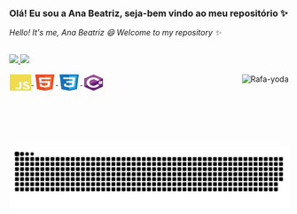 ### Olá! Eu sou a Ana Beatriz, seja-bem vindo ao meu repositório ✨
*Hello! It's me, Ana Beatriz 😄 Welcome to my repository ✨*
##

<div>
  <a href="https://github.com/AnaBeatrizTavaresMalheiro">
  <img height="180em" src="https://github-readme-stats.vercel.app/api?username=AnaBeatrizTavaresMalheiro&show_icons=true&theme=dracula&include_all_commits=true&count_private=true"/>
  <img height="90em" src="https://github-readme-stats.vercel.app/api/top-langs/?username=AnaBeatrizTavaresMalheiro&layout=compact&langs_count=7&count_private=false&theme=dracula"/>
</div>

 <div style="display: inline_block"><br>
  <img align="center" alt="Rafa-Js" height="30" width="40" src="https://raw.githubusercontent.com/devicons/devicon/master/icons/javascript/javascript-plain.svg">
  <img align="center" alt="Rafa-HTML" height="30" width="40" src="https://raw.githubusercontent.com/devicons/devicon/master/icons/html5/html5-original.svg">
  <img align="center" alt="Rafa-CSS" height="30" width="40" src="https://raw.githubusercontent.com/devicons/devicon/master/icons/css3/css3-original.svg">
  <img align="center" alt="Rafa-Csharp" height="30" width="40" src="https://raw.githubusercontent.com/devicons/devicon/master/icons/csharp/csharp-original.svg">
  <img height="130em" align="right" alt="Rafa-yoda" src="https://media.giphy.com/media/5gu29dfHGc3kqPgwcR/giphy.gif?cid=790b761107cbde2a34ee0ead1fc7941aa0a365ee1dc13b09&rid=giphy.gif&ct=g">
</div>
  
  ##
  ![Snake animation](https://github.com/AnaBeatrizTavaresMalheiro/AnaBeatrizTavaresMalheiro/blob/output/github-contribution-grid-snake.svg)
 


<!--
**AnaBeatrizTavaresMalheiro/AnaBeatrizTavaresMalheiro** is a ✨ _special_ ✨ repository because its `README.md` (this file) appears on your GitHub profile.

Here are some ideas to get you started:

- 🔭 I’m currently working on ...
- 🌱 I’m currently learning ...
- 👯 I’m looking to collaborate on ...
- 🤔 I’m looking for help with ...
- 💬 Ask me about ...
- 📫 How to reach me: ...
- 😄 Pronouns: ...
- ⚡ Fun fact: ...
-->
